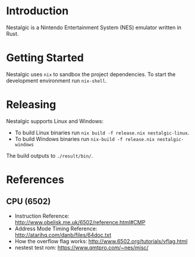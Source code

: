 # Introduction

Nestalgic is a Nintendo Entertainment System (NES) emulator written in Rust.

# Getting Started

Nestalgic uses `nix` to sandbox the project dependencies. To start the development environment run `nix-shell`.

# Releasing

Nestalgic supports Linux and Windows:

- To build Linux binaries run `nix build -f release.nix nestalgic-linux`.
- To build Windows binaries run `nix-build -f release.nix nestalgic-windows`

The build outputs to `./result/bin/`.

# References

## CPU (6502)

- Instruction Reference: http://www.obelisk.me.uk/6502/reference.html#CMP
- Address Mode Timing Reference: http://atarihq.com/danb/files/64doc.txt
- How the overflow flag works: http://www.6502.org/tutorials/vflag.html
- nestest test rom: https://www.qmtpro.com/~nes/misc/
